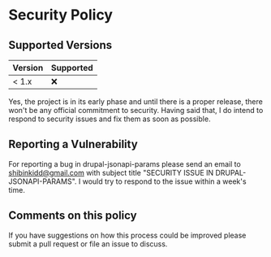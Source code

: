 # Security Policy

## Supported Versions

| Version | Supported |
| ------- | --------- |
| < 1.x   | :x:       |

Yes, the project is in its early phase and until there is a proper release, there won't be any official commitment to security.
Having said that, I do intend to respond to security issues and fix them as soon as possible.

## Reporting a Vulnerability

For reporting a bug in drupal-jsonapi-params please send an email to shibinkidd@gmail.com with subject title "SECURITY ISSUE IN DRUPAL-JSONAPI-PARAMS".
I would try to respond to the issue within a week's time.

## Comments on this policy

If you have suggestions on how this process could be improved please submit a pull request or file an issue to discuss.
